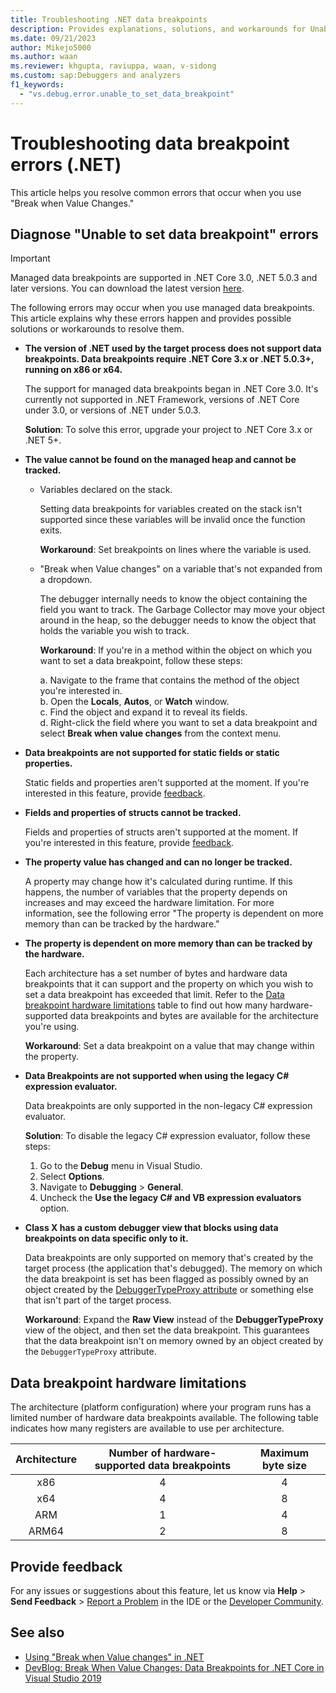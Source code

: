 ```yaml
---
title: Troubleshooting .NET data breakpoints
description: Provides explanations, solutions, and workarounds for Unable to set data breakpoint errors that occur when using Break when Value Changes (C# only).
ms.date: 09/21/2023
author: Mikejo5000 
ms.author: waan
ms.reviewer: khgupta, raviuppa, waan, v-sidong
ms.custom: sap:Debuggers and analyzers
f1_keywords:
  - "vs.debug.error.unable_to_set_data_breakpoint"
---
```


# Troubleshooting data breakpoint errors (.NET)

This article helps you resolve common errors that occur when you use "Break when Value Changes."

## Diagnose "Unable to set data breakpoint" errors

> [!IMPORTANT]
> Managed data breakpoints are supported in .NET Core 3.0, .NET 5.0.3 and later versions. You can download the latest version [here](https://dotnet.microsoft.com/download).

The following errors may occur when you use managed data breakpoints. This article explains why these errors happen and provides possible solutions or workarounds to resolve them.

- **The version of .NET used by the target process does not support data breakpoints. Data breakpoints require .NET Core 3.x or .NET 5.0.3+, running on x86 or x64.**

  The support for managed data breakpoints began in .NET Core 3.0. It's currently not supported in .NET Framework, versions of .NET Core under 3.0, or versions of .NET under 5.0.3.

  **Solution**: To solve this error, upgrade your project to .NET Core 3.x or .NET 5+.

- **The value cannot be found on the managed heap and cannot be tracked.**

  - Variables declared on the stack.

    Setting data breakpoints for variables created on the stack isn't supported since these variables will be invalid once the function exits.

    **Workaround**: Set breakpoints on lines where the variable is used.

  - "Break when Value changes" on a variable that's not expanded from a dropdown.

    The debugger internally needs to know the object containing the field you want to track. The Garbage Collector may move your object around in the heap, so the debugger needs to know the object that holds the variable you wish to track.

    **Workaround**: If you're in a method within the object on which you want to set a data breakpoint, follow these steps:

    a. Navigate to the frame that contains the method of the object you're interested in.  
    b. Open the **Locals**, **Autos**, or **Watch** window.  
    c. Find the object and expand it to reveal its fields.  
    d. Right-click the field where you want to set a data breakpoint and select **Break when value changes** from the context menu.

- **Data breakpoints are not supported for static fields or static properties.**

  Static fields and properties aren't supported at the moment. If you're interested in this feature, provide [feedback](#provide-feedback).

- **Fields and properties of structs cannot be tracked.**

  Fields and properties of structs aren't supported at the moment. If you're interested in this feature, provide [feedback](#provide-feedback).

- **The property value has changed and can no longer be tracked.**

  A property may change how it's calculated during runtime. If this happens, the number of variables that the property depends on increases and may exceed the hardware limitation. For more information, see the following error "The property is dependent on more memory than can be tracked by the hardware."

- **The property is dependent on more memory than can be tracked by the hardware.**

  Each architecture has a set number of bytes and hardware data breakpoints that it can support and the property on which you wish to set a data breakpoint has exceeded that limit. Refer to the [Data breakpoint hardware limitations](#data-breakpoint-hardware-limitations) table to find out how many hardware-supported data breakpoints and bytes are available for the architecture you're using.

  **Workaround**: Set a data breakpoint on a value that may change within the property.

- **Data Breakpoints are not supported when using the legacy C# expression evaluator.**

  Data breakpoints are only supported in the non-legacy C# expression evaluator.

  **Solution**: To disable the legacy C# expression evaluator, follow these steps:

  1. Go to the **Debug** menu in Visual Studio.
  1. Select **Options**.
  1. Navigate to **Debugging** > **General**.
  1. Uncheck the **Use the legacy C# and VB expression evaluators** option.

- **Class X has a custom debugger view that blocks using data breakpoints on data specific only to it.**
  
  Data breakpoints are only supported on memory that's created by the target process (the application that's debugged). The memory on which the data breakpoint is set has been flagged as possibly owned by an object created by the [DebuggerTypeProxy attribute](/visualstudio/debugger/using-debuggertypeproxy-attribute) or something else that isn't part of the target process.

  **Workaround**: Expand the **Raw View** instead of the **DebuggerTypeProxy** view of the object, and then set the data breakpoint. This guarantees that the data breakpoint isn't on memory owned by an object created by the `DebuggerTypeProxy` attribute.

## Data breakpoint hardware limitations

The architecture (platform configuration) where your program runs has a limited number of hardware data breakpoints available. The following table indicates how many registers are available to use per architecture.

| Architecture | Number of hardware-supported data breakpoints | Maximum byte size|
| :-------------: |:-------------:| :-------------:|
| x86 | 4 | 4 |
| x64 | 4 | 8 |
| ARM | 1 | 4 |
| ARM64 | 2 | 8 |

## Provide feedback

For any issues or suggestions about this feature, let us know via **Help** > **Send Feedback** > [Report a Problem](/visualstudio/ide/how-to-report-a-problem-with-visual-studio) in the IDE or the [Developer Community](https://aka.ms/feedback/suggest?space=8).

## See also

- [Using "Break when Value changes" in .NET](/visualstudio/debugger/using-breakpoints#BKMK_set_a_data_breakpoint_managed)
- [DevBlog: Break When Value Changes: Data Breakpoints for .NET Core in Visual Studio 2019](https://devblogs.microsoft.com/visualstudio/break-when-value-changes-data-breakpoints-for-net-core-in-visual-studio-2019/)
